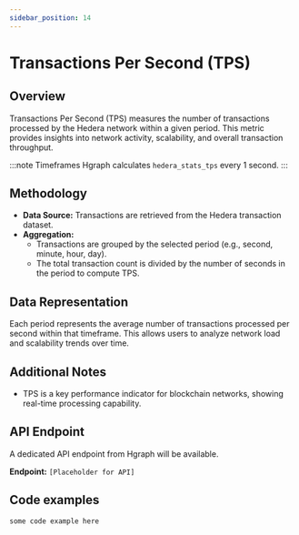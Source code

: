 ```yaml
---
sidebar_position: 14
---
```


# Transactions Per Second (TPS)

## Overview
Transactions Per Second (TPS) measures the number of transactions processed by the Hedera network within a given period. This metric provides insights into network activity, scalability, and overall transaction throughput.

:::note Timeframes
Hgraph calculates `hedera_stats_tps` every 1 second.
:::

## Methodology
- **Data Source:** Transactions are retrieved from the Hedera transaction dataset.
- **Aggregation:**
  - Transactions are grouped by the selected period (e.g., second, minute, hour, day).
  - The total transaction count is divided by the number of seconds in the period to compute TPS.

## Data Representation
Each period represents the average number of transactions processed per second within that timeframe. This allows users to analyze network load and scalability trends over time.

## Additional Notes
- TPS is a key performance indicator for blockchain networks, showing real-time processing capability.

## API Endpoint
A dedicated API endpoint from Hgraph will be available.

**Endpoint:** `[Placeholder for API]`

## Code examples

```
some code example here
```